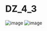 # DZ_4_3
![image](https://user-images.githubusercontent.com/58872563/76677426-4741a280-65f8-11ea-9fe4-c716e7b1799e.png)
![image](https://user-images.githubusercontent.com/58872563/76677443-6c361580-65f8-11ea-90f1-95e7af9d507f.png)
